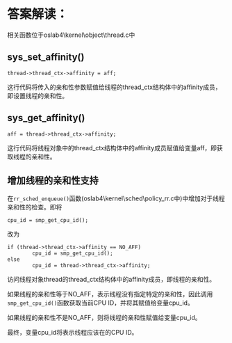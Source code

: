 # 答案解读：
相关函数位于oslab4\kernel\object\thread.c中
## sys_set_affinity()
```
thread->thread_ctx->affinity = aff;
```
这行代码将传入的亲和性参数赋值给线程的thread_ctx结构体中的affinity成员，即设置线程的亲和性。
## sys_get_affinity()
```
aff = thread->thread_ctx->affinity;
```
这行代码将线程对象中的thread_ctx结构体中的affinity成员赋值给变量aff，即获取线程的亲和性。
## 增加线程的亲和性支持
在`rr_sched_enqueue()`函数(oslab4\kernel\sched\policy_rr.c中)中增加对于线程亲和性的检查。即将
```
cpu_id = smp_get_cpu_id();
```
改为
```
if (thread->thread_ctx->affinity == NO_AFF)
        cpu_id = smp_get_cpu_id();
else
        cpu_id = thread->thread_ctx->affinity;
```
访问线程对象thread的thread_ctx结构体中的affinity成员，即线程的亲和性。

如果线程的亲和性等于NO_AFF，表示线程没有指定特定的亲和性，因此调用`smp_get_cpu_id()`函数获取当前CPU ID，并将其赋值给变量cpu_id。

如果线程的亲和性不是NO_AFF，则将线程的亲和性赋值给变量cpu_id。

最终，变量cpu_id将表示线程应该在的CPU ID。

